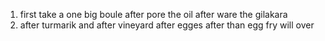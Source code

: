 

1. first take a one big boule after pore the oil after ware the gilakara 
2. after turmarik and after vineyard after egges after than egg fry will over